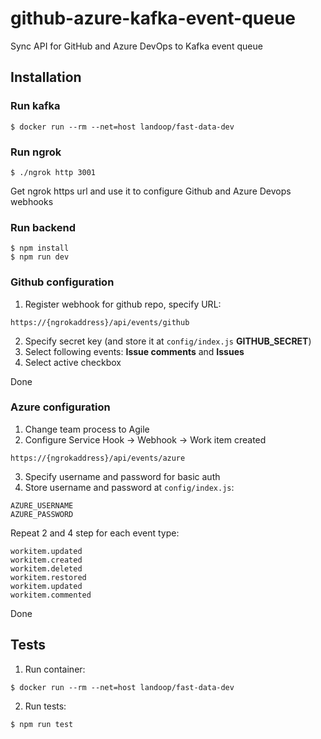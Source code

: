 # github-azure-kafka-event-queue

Sync API for GitHub and Azure DevOps to Kafka event queue


## Installation

### Run kafka
```
$ docker run --rm --net=host landoop/fast-data-dev
```

### Run ngrok

```
$ ./ngrok http 3001
```

Get ngrok https url and use it to configure Github and Azure Devops webhooks

### Run backend

```
$ npm install
$ npm run dev
```

### Github configuration
1. Register webhook for github repo, specify URL:
```
https://{ngrokaddress}/api/events/github
```
2. Specify secret key (and store it at `config/index.js` **GITHUB_SECRET**) 
3. Select following events: **Issue comments** and **Issues**
4. Select active checkbox

Done

### Azure configuration

1. Change team process to Agile
2. Configure Service Hook -> Webhook -> Work item created
```
https://{ngrokaddress}/api/events/azure
```
3. Specify username and password for basic auth 
4. Store username and password at `config/index.js`:
```
AZURE_USERNAME
AZURE_PASSWORD
``` 

Repeat 2 and 4 step for each event type:
```
workitem.updated
workitem.created
workitem.deleted
workitem.restored
workitem.updated
workitem.commented
```

Done

## Tests

1. Run container:
```
$ docker run --rm --net=host landoop/fast-data-dev
```

2. Run tests:

```
$ npm run test
```